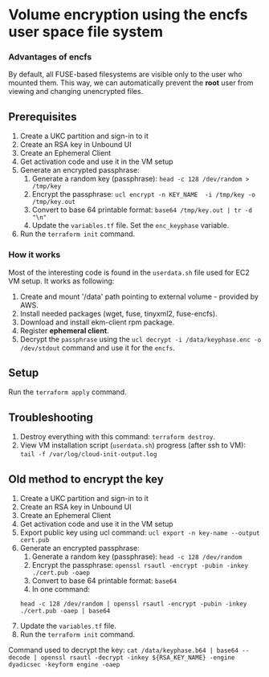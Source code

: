 # Volume encryption using the encfs user space file system

### Advantages of encfs

By default, all FUSE-based filesystems are visible only to the user who mounted them. This way, we can automatically prevent the **root** user from viewing and changing unencrypted files.

## Prerequisites

1. Create a UKC partition and sign-in to it
1. Create an RSA key in Unbound UI
1. Create an Ephemeral Client
1. Get activation code and use it in the VM setup
1. Generate an encrypted passphrase:
   1. Generate a random key (passphrase): ``head -c 128 /dev/random > /tmp/key``
   2. Encrypt the passphrase: ``ucl encrypt -n KEY_NAME  -i /tmp/key -o /tmp/key.out``
   3. Convert to base 64 printable format: ``base64 /tmp/key.out | tr -d "\n"``
   4. Update the `variables.tf` file. Set the `enc_keyphase` variable.
1. Run the ``terraform init`` command.

### How it works
Most of the interesting code is found in the ``userdata.sh`` file used for EC2 VM setup. It works as following:

1. Create and mount '/data' path pointing to external volume - provided by AWS.
2. Install needed packages (wget, fuse, tinyxml2, fuse-encfs).
3. Download and install ekm-client rpm package.
4. Register **ephemeral client**.
6. Decrypt the ``passphrase`` using the ``ucl decrypt -i /data/keyphase.enc -o /dev/stdout`` command and use it for the ``encfs``.

## Setup

Run the ``terraform apply`` command.

## Troubleshooting
1. Destroy everything with this command: ``terraform destroy``.
1. View VM installation script (`userdata.sh`) progress (after ssh to VM): ``tail -f /var/log/cloud-init-output.log``

## Old method to encrypt the key

1. Create a UKC partition and sign-in to it
1. Create an RSA key in Unbound UI
1. Create an Ephemeral Client
1. Get activation code and use it in the VM setup
1. Export public key using ucl command: ``ucl export -n key-name --output cert.pub``
1. Generate an encrypted passphrase:
   1. Generate a random key (passphrase): ``head -c 128 /dev/random``
   2. Encrypt the passphrase: ``openssl rsautl -encrypt -pubin -inkey ./cert.pub -oaep``
   3. Convert to base 64 printable format: ``base64``
   4. In one command:
   ```
   head -c 128 /dev/random | openssl rsautl -encrypt -pubin -inkey ./cert.pub -oaep | base64
   ```
1. Update the `variables.tf` file.
1. Run the ``terraform init`` command.

Command used to decrypt the key:
``cat /data/keyphase.b64 | base64 --decode | openssl rsautl -decrypt -inkey ${RSA_KEY_NAME} -engine dyadicsec -keyform engine -oaep``
